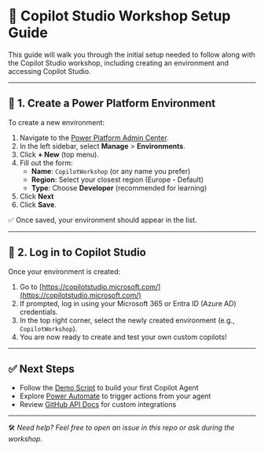 # 🧠 Copilot Studio Workshop Setup Guide

This guide will walk you through the initial setup needed to follow along with the Copilot Studio workshop, including creating an environment and accessing Copilot Studio.

---

## 🚀 1. Create a Power Platform Environment

To create a new environment:

1. Navigate to the [Power Platform Admin Center](https://admin.powerplatform.microsoft.com/).
2. In the left sidebar, select **Manage** > **Environments**.
3. Click **+ New** (top menu).
4. Fill out the form:
   - **Name**: `CopilotWorkshop` (or any name you prefer)
   - **Region**: Select your closest region (Europe - Default)
   - **Type**: Choose **Developer** (recommended for learning)
5. Click **Next**
6. Click **Save**.

✅ Once saved, your environment should appear in the list.

---

## 💬 2. Log in to Copilot Studio

Once your environment is created:

1. Go to [https://copilotstudio.microsoft.com/](https://copilotstudio.microsoft.com/)
2. If prompted, log in using your Microsoft 365 or Entra ID (Azure AD) credentials.
3. In the top right corner, select the newly created environment (e.g., `CopilotWorkshop`).
4. You are now ready to create and test your own custom copilots!

---

## ✅ Next Steps

- Follow the [Demo Script](./copilot-demo.md) to build your first Copilot Agent
- Explore [Power Automate](https://make.powerautomate.com/) to trigger actions from your agent
- Review [GitHub API Docs](https://docs.github.com/en/rest) for custom integrations

---

🛠 *Need help? Feel free to open an issue in this repo or ask during the workshop.*
